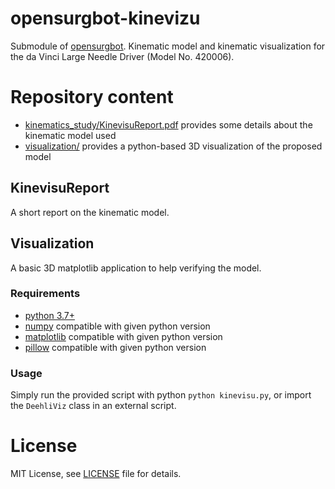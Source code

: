 # opensurgbot-kinevizu

Submodule of [opensurgbot](https://github.com/lgabp1/opensurgbot).
Kinematic model and kinematic visualization for the da Vinci Large Needle Driver (Model No. 420006).

# Repository content

* [kinematics_study/KinevisuReport.pdf](./kinematics_study/KinevisuReport.pdf) provides some details about the kinematic model used
* [visualization/](./visualization/) provides a python-based 3D visualization of the proposed model

## KinevisuReport

A short report on the kinematic model.

## Visualization

A basic 3D matplotlib application to help verifying the model.

### Requirements

* [python 3.7+](https://python.org/)
* [numpy](https://numpy.org/) compatible with given python version
* [matplotlib](https://matplotlib.org/) compatible with given python version
* [pillow](https://github.com/python-pillow/Pillow) compatible with given python version

### Usage

Simply run the provided script with python `python kinevisu.py`, or import the `DeehliViz` class in an external script.

# License

MIT License, see [LICENSE](./LICENSE) file for details.